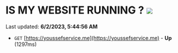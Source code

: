 # IS MY WEBSITE RUNNING ? [![](https://img.shields.io/static/v1?label=Sponsor&message=%E2%9D%A4&logo=GitHub&color=%23fe8e86)](https://github.com/sponsors/<username>)

Last updated: **6/2/2023, 5:44:56 AM**

- `GET` [https://youssefservice.me](https://youssefservice.me) - **Up** (1297ms)
